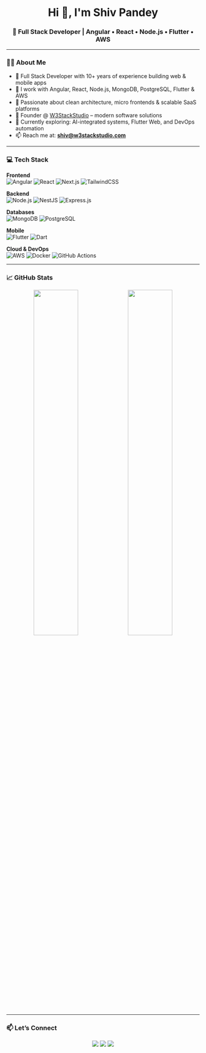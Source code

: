 <h1 align="center">Hi 👋, I'm Shiv Pandey</h1>
<h3 align="center">🚀 Full Stack Developer | Angular • React • Node.js • Flutter • AWS</h3>

---

### 👨‍💻 About Me

- 💼 Full Stack Developer with 10+ years of experience building web & mobile apps
- 🔧 I work with Angular, React, Node.js, MongoDB, PostgreSQL, Flutter & AWS
- 🧠 Passionate about clean architecture, micro frontends & scalable SaaS platforms
- 🚀 Founder @ [W3StackStudio](https://w3stackstudio.com) – modern software solutions
- 🌱 Currently exploring: AI-integrated systems, Flutter Web, and DevOps automation
- 📫 Reach me at: **shiv@w3stackstudio.com**

---

### 💻 Tech Stack

**Frontend**  
![Angular](https://img.shields.io/badge/-Angular-DD0031?style=flat-square&logo=angular&logoColor=white)
![React](https://img.shields.io/badge/-React-20232a?style=flat-square&logo=react)
![Next.js](https://img.shields.io/badge/-Next.js-000?style=flat-square&logo=next.js)
![TailwindCSS](https://img.shields.io/badge/-TailwindCSS-06B6D4?style=flat-square&logo=tailwindcss)

**Backend**  
![Node.js](https://img.shields.io/badge/-Node.js-339933?style=flat-square&logo=node.js&logoColor=white)
![NestJS](https://img.shields.io/badge/-NestJS-ea2845?style=flat-square&logo=nestjs&logoColor=white)
![Express.js](https://img.shields.io/badge/-Express.js-000?style=flat-square&logo=express)

**Databases**  
![MongoDB](https://img.shields.io/badge/-MongoDB-4EA94B?style=flat-square&logo=mongodb&logoColor=white)
![PostgreSQL](https://img.shields.io/badge/-PostgreSQL-336791?style=flat-square&logo=postgresql&logoColor=white)

**Mobile**  
![Flutter](https://img.shields.io/badge/-Flutter-02569B?style=flat-square&logo=flutter&logoColor=white)
![Dart](https://img.shields.io/badge/-Dart-0175C2?style=flat-square&logo=dart&logoColor=white)

**Cloud & DevOps**  
![AWS](https://img.shields.io/badge/-AWS-232F3E?style=flat-square&logo=amazonaws)
![Docker](https://img.shields.io/badge/-Docker-2496ED?style=flat-square&logo=docker)
![GitHub Actions](https://img.shields.io/badge/-GitHub%20Actions-2088FF?style=flat-square&logo=githubactions)

---

### 📈 GitHub Stats

<p align="center">
  <img width="48%" src="https://github-readme-stats.vercel.app/api?username=shivpandey-dev&show_icons=true&theme=github_dark" />
  <img width="48%" src="https://github-readme-streak-stats.herokuapp.com/?user=shivpandey-dev&theme=github-dark-blue" />
</p>

---

### 📫 Let’s Connect

<p align="center">
  <a href="https://linkedin.com/in/iamshivpandey"><img src="https://img.shields.io/badge/-LinkedIn-blue?style=flat-square&logo=linkedin"></a>
  <a href="mailto:shivpandey.geu@gmail.com"><img src="https://img.shields.io/badge/-Email-red?style=flat-square&logo=gmail"></a>
  <a href="https://w3stackstudio.com"><img src="https://img.shields.io/badge/-w3stackstudio.com-black?style=flat-square"></a>
</p>
